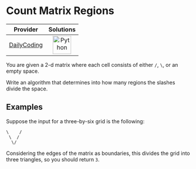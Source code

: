 # Count Matrix Regions

<!-- INFO TABLE BEGIN -->

| Provider                                              | Solutions                                                                                                                                        |
| :---------------------------------------------------: | :----------------------------------------------------------------------------------------------------------------------------------------------: |
| [DailyCoding](../../../docs/providers/DailyCoding.md) | [<img src="https://res.cloudinary.com/rascaltwo/image/upload/v1631924087/python_xzdlti.svg" alt="Python" title="Python" width="50" />](solve.py) |

<!-- INFO TABLE END -->

You are given a 2-d matrix where each cell consists of either `/`, `\`, or an empty space.

Write an algorithm that determines into how many regions the slashes divide the space.

## Examples

Suppose the input for a three-by-six grid is the following:

    \    /
     \  /
      \/

Considering the edges of the matrix as boundaries, this divides the grid into three triangles, so you should return `3`.
